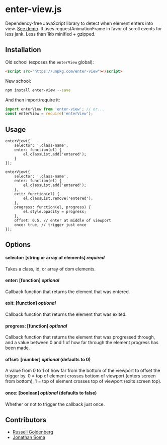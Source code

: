 # enter-view.js

Dependency-free JavaScript library to detect when element enters into view. [See demo](https://russellgoldenberg.github.io/enter-view/). It uses requestAnimationFrame in favor of scroll events for less jank. Less than 1kb minified + gzipped.

## Installation
Old school (exposes the `enterView` global):

```html
<script src="https://unpkg.com/enter-view"></script>
```

New school:

```sh
npm install enter-view --save
```

And then import/require it:

```js
import enterView from 'enter-view'; // or...
const enterView = require('enterView');
```

## Usage

```
enterView({
	selector: '.class-name',
	enter: function(el) {
		el.classList.add('entered');
	}
});
```

```
enterView({
	selector: '.class-name',
	enter: function(el) {
		el.classList.add('entered');
	},
	exit: function(el) {
		el.classList.remove('entered');
	},
	progress: function(el, progress) {
		el.style.opacity = progress;
	},
	offset: 0.5, // enter at middle of viewport
	once: true, // trigger just once
});
```

## Options

#### selector: [string or array of elements] _required_

Takes a class, id, or array of dom elements.

#### enter: [function] _optional_

Callback function that returns the element that was entered.

#### exit: [function] _optional_

Callback function that returns the element that was exited.

#### progress: [function] _optional_

Callback function that returns the element that was progressed through, and a value between 0 and 1 of how far through the element progress has been made.

#### offset: [number] _optional_ (defaults to 0)

A value from 0 to 1 of how far from the bottom of the viewport to offset the trigger by. 0 = top of element crosses bottom of viewport (enters screen from bottom), 1 = top of element crosses top of viewport (exits screen top).

#### once: [boolean] _optional_ (defaults to false)

Whether or not to trigger the callback just once.

## Contributors

- [Russell Goldenberg](https://github.com/russellgoldenberg)
- [Jonathan Soma](https://github.com/jsoma)

